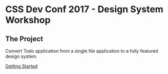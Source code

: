 # CSS Dev Conf 2017 - Design System Workshop

## The Project

Convert Todo application from a single file application to a fully featured design system.

[Getting Started](./_instructions/step-0.md)

